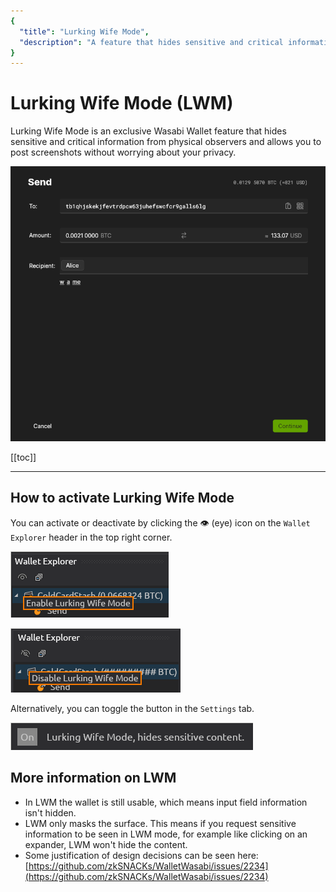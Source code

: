 ```yaml
---
{
  "title": "Lurking Wife Mode",
  "description": "A feature that hides sensitive and critical information from physical observers designed to allow you to post screenshots without worrying about leaking private details of your wallet. This is the Wasabi documentation, an archive of knowledge about the open-source, non-custodial and privacy-focused Bitcoin wallet for desktop."
}
---
```


# Lurking Wife Mode (LWM)

Lurking Wife Mode is an exclusive Wasabi Wallet feature that hides sensitive and critical information from physical observers and allows you to post screenshots without worrying about your privacy.

![](/Send.png)

[[toc]]

---

## How to activate Lurking Wife Mode
You can activate or deactivate by clicking the 👁 (eye) icon on the `Wallet Explorer` header in the top right corner.

![](/LWMExplorerActivate.png)

![](/LWMExplorerDeactivate.png)

Alternatively, you can toggle the button in the `Settings` tab.

![](/LWMSettings.png)

## More information on LWM
- In LWM the wallet is still usable, which means input field information isn't hidden.  
- LWM only masks the surface. This means if you request sensitive information to be seen in LWM mode, for example like clicking on an expander, LWM won't hide the content.
- Some justification of design decisions can be seen here: [https://github.com/zkSNACKs/WalletWasabi/issues/2234](https://github.com/zkSNACKs/WalletWasabi/issues/2234)
